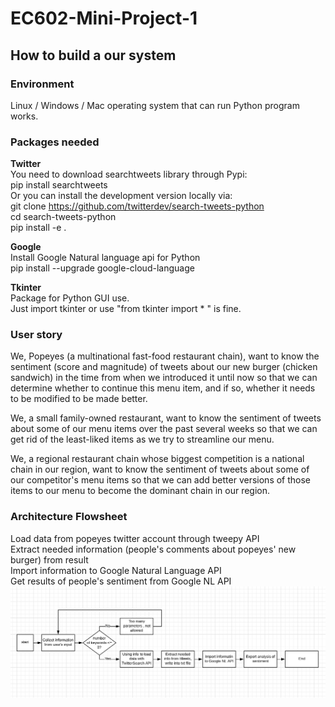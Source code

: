 # EC602-Mini-Project-1     

## How to build a our system        
### Environment   
Linux / Windows / Mac operating system that can run Python program works.      

### Packages needed   
<b> Twitter </b>     
You need to download searchtweets library through Pypi:    
pip install searchtweets               
Or you can install the development version locally via:   
git clone https://github.com/twitterdev/search-tweets-python   
cd search-tweets-python   
pip install -e .     

<b> Google </b>   
Install Google Natural language api for Python       
pip install --upgrade google-cloud-language        

<b> Tkinter </b>   
Package for Python GUI use.   
Just import tkinter or use "from tkinter import * " is fine.


### User story   
We, Popeyes (a multinational fast-food restaurant chain), want to know the sentiment (score and magnitude) of tweets about our new burger (chicken sandwich) in the time from when we introduced it until now so that we can determine whether to continue this menu item, and if so, whether it needs to be modified to be made better.

We, a small family-owned restaurant, want to know the sentiment of tweets about some of our menu items over the past several weeks so that we can get rid of the least-liked items as we try to streamline our menu.

We, a regional restaurant chain whose biggest competition is a national chain in our region, want to know the sentiment of tweets about some of our competitor's menu items so that we can add better versions of those items to our menu to become the dominant chain in our region.

### Architecture Flowsheet
Load data from popeyes twitter account through tweepy API    
Extract needed information (people's comments about popeyes' new burger) from result    
Import information to Google Natural Language API   
Get results of people's sentiment from Google NL API     
![Architecture Image](img/FlowChart.PNG )    
  

